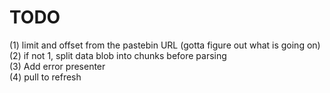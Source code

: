 # TODO

(1) limit and offset from the pastebin URL (gotta figure out what is going on) </br>
(2) if not 1, split data blob into chunks before parsing  </br>
(3) Add error presenter  </br>
(4) pull to refresh  </br>
